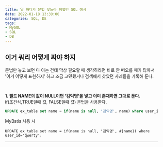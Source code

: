```yaml
---
title: 일 하다가 문법 찾느라 헤맸던 SQL 예시 
date: 2022-01-18 13:30:00
categories: SQL, DB 
tags:
- MySQL
- SQL
- DB
---
```


## 이거 쿼리 어떻게 짜야 하지   
문법만 놓고 보면 다 아는 건데 막상 필요할 때 생각하라면 바로 안 떠오를 때가 많아서 '이거 어떻게 표현하지' 하고 조금 고민했거나 검색해서 찾았던 사례들을 기록해 둔다.  
  
<br/>

**1. 필드 NAME의 값이 NULL이면 '김익명'을 넣고 이미 존재하면 그대로 둔다.**  
if(조건식,TRUE일때 값, FALSE일때 값) 문법을 사용한다. 
```SQL 
UPDATE ex_table set name = if(name is null, '김익명', name) where user_id='qwerty'; 

``` 
MyBatis 사용 시 
``` 
UPDATE ex_table set name = if(name is null, '김익명', #{name}) where user_id='qwerty';  
``` 

---
